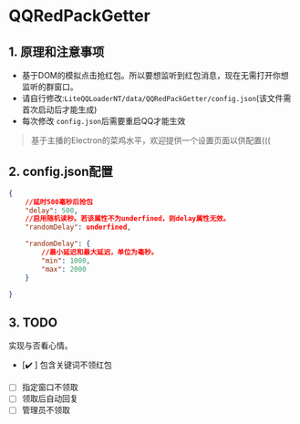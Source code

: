 # QQRedPackGetter

## 1. 原理和注意事项

- 基于DOM的模拟点击抢红包。所以要想监听到红包消息，现在无需打开你想监听的群窗口。
- 请自行修改:`LiteQQLoaderNT/data/QQRedPackGetter/config.json`(该文件需首次启动后才能生成)
- 每次修改 `config.json`后需要重启QQ才能生效

> 基于主播的Electron的菜鸡水平，欢迎提供一个设置页面以供配置(((

## 2. config.json配置

```json
{
	//延时500毫秒后抢包
	"delay": 500,
	//启用随机读秒。若该属性不为underfined，则delay属性无效。
	"randomDelay": underfined,

	"randomDelay": {
		//最小延迟和最大延迟，单位为毫秒。
		"min": 1000,
		"max": 2000
	}

}
```

## 3. TODO

实现与否看心情。

* [✔️ ] 包含关键词不领红包
* [ ] 指定窗口不领取
* [ ] 领取后自动回复
* [ ] 管理员不领取
